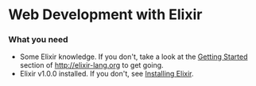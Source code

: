 # Web Development with Elixir

### What you need

- Some Elixir knowledge. If you don't, take a look at the [Getting Started](http://elixir-lang.org/getting_started/1.html) section of <http://elixir-lang.org> to get going.
- Elixir v1.0.0 installed. If you don't, see [Installing Elixir](http://elixir-lang.org/install.html).

